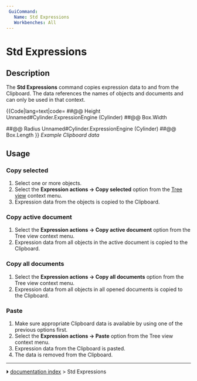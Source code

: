 ```yaml
---
 GuiCommand:
   Name: Std Expressions
   Workbenches: All
---
```


# Std Expressions

## Description

The **Std Expressions** command copies expression data to and from the Clipboard. The data references the names of objects and documents and can only be used in that context.

 {{Code|lang=text|code=
##@@ Height Unnamed#Cylinder.ExpressionEngine (Cylinder)
##@@
Box.Width

##@@ Radius Unnamed#Cylinder.ExpressionEngine (Cylinder)
##@@
Box.Length
}} 
*Example Clipboard data*

## Usage

### Copy selected 

1.  Select one or more objects.
2.  Select the **Expression actions → Copy selected** option from the [Tree view](Tree_view.md) context menu.
3.  Expression data from the objects is copied to the Clipboard.

### Copy active document 

1.  Select the **Expression actions → Copy active document** option from the Tree view context menu.
2.  Expression data from all objects in the active document is copied to the Clipboard.

### Copy all documents 

1.  Select the **Expression actions → Copy all documents** option from the Tree view context menu.
2.  Expression data from all objects in all opened documents is copied to the Clipboard.

### Paste

1.  Make sure appropriate Clipboard data is available by using one of the previous options first.
2.  Select the **Expression actions → Paste** option from the Tree view context menu.
3.  Expression data from the Clipboard is pasted.
4.  The data is removed from the Clipboard.



---
⏵ [documentation index](../README.md) > Std Expressions
